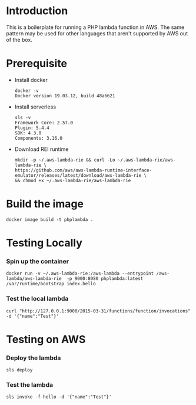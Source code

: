 # Introduction
This is a boilerplate for running a PHP lambda function in AWS.  The same pattern may be used for other languages that aren't supported by AWS out of the box.

# Prerequisite
* Install docker
  ```
  docker -v
  Docker version 19.03.12, build 48a6621
  ```
* Install serverless
  ```
  sls -v
  Framework Core: 2.57.0
  Plugin: 5.4.4
  SDK: 4.3.0
  Components: 3.16.0
  ```
* Download REI runtime
  ```
  mkdir -p ~/.aws-lambda-rie && curl -Lo ~/.aws-lambda-rie/aws-lambda-rie \
  https://github.com/aws/aws-lambda-runtime-interface-emulator/releases/latest/download/aws-lambda-rie \
  && chmod +x ~/.aws-lambda-rie/aws-lambda-rie
  ```

# Build the image
```
docker image build -t phplambda .
```

# Testing Locally

### Spin up the container
```
docker run -v ~/.aws-lambda-rie:/aws-lambda --entrypoint /aws-lambda/aws-lambda-rie  -p 9000:8080 phplambda:latest /var/runtime/bootstrap index.hello
```

### Test the local lambda
```
curl "http://127.0.0.1:9000/2015-03-31/functions/function/invocations" -d '{"name":"Test"}'
```

# Testing on AWS

### Deploy the lambda
```
sls deploy
```

### Test the lambda
```
sls invoke -f hello -d '{"name":"Test"}'
```
